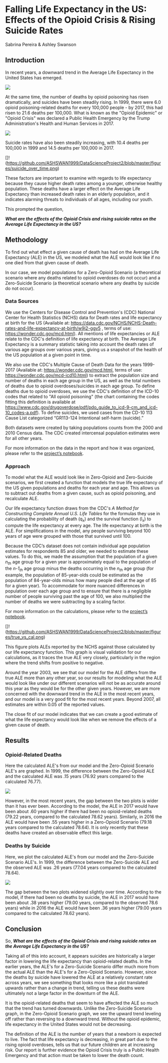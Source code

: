 
# Falling Life Expectancy in the US: Effects of the Opioid Crisis & Rising Suicide Rates 

Sabrina Pereira & Ashley Swanson


## **Introduction**

In recent years, a downward trend in the Average Life Expectancy in the United States has emerged.

![](https://github.com/ASHSWAN1999/DataScienceProject2/blob/master/figures/ALE.png)

At the same time, the number of deaths by opioid poisoning has risen dramatically, and suicides have been steadily rising. In 1999, there were 6.0 opioid poisoning-related deaths for every 100,000 people - by 2017, this had risen to 21.6 deaths per 100,000. What is known as the "Opioid Epidemic" or "Opioid Crisis" was declared a Public Health Emergency by the Trump Administration's Health and Human Services in 2017.

![](https://github.com/ASHSWAN1999/DataScienceProject2/blob/master/figures/opioid_over_time.png)

Suicide rates have also been steadily increasing, with 10.4 deaths per 100,000 in 1999 and 14.5 deaths per 100,000 in 2017.

[]!(https://github.com/ASHSWAN1999/DataScienceProject2/blob/master/figures/suicide_over_time.png)

These factors are important to examine with regards to life expectancy because they cause higher death rates among a younger, otherwise healthy population. These deaths have a larger effect on the Average Life Expectancy than increased death rates in an elderly population, and it indicates alarming threats to individuals of all ages, including our youth. 

This prompted the question,

_**What are the effects of the Opioid Crisis and rising suicide rates on the Average Life Expectancy in the US?**_


## **Methodology**

To find out what effect a given cause of death has had on the Average Life Expectancy (ALE) in the US, we modeled what the ALE would look like if no one died from that given cause of death. 

In our case, we model populations for a Zero-Opioid Scenario (a theoretical scenario where any deaths related to opioid overdoses do not occur) and a Zero-Suicide Scenario (a theoretical scenario where any deaths by suicide do not occur).

### Data Sources

We use the Centers for Disease Control and Prevention's (CDC) National Center for Health Statistics (NCHS) data for Death rates and life expectancy at birth for the US (Available at: https://data.cdc.gov/NCHS/NCHS-Death-rates-and-life-expectancy-at-birth/w9j2-ggv5 , terms of use: https://wonder.cdc.gov/mcd.html). All mentions of life expectancies or ALE relate to the CDC's definition of life expectancy at birth. The Average Life Expectancy is a summary statistic taking into account the death rates of various age groups over various years, giving us a snapshot of the health of the US population at a given point in time.

We also use the CDC's Multiple Cause of Death Data for the years 1999-2017 (Available at: https://wonder.cdc.gov/mcd.html, terms of use: https://wonder.cdc.gov/mcd-icd10.html) to extract the population size and number of deaths in each age group in the US, as well as the total numbers of deaths due to opioid overdoses/suicides in each age group. To define deaths due to opioid overdoses, we use the CDC's definition of the ICD-10 codes that related to "All opioid poisoning" (the chart containing the codes fitting this definition is available at https://www.cdc.gov/drugoverdose/pdf/pdo_guide_to_icd-9-cm_and_icd-10_codes-a.pdf). To define suicides, we used cases from the CD-10 113 Cause List categorized “GR113-124 Intentional self-harm (suicide).”

Both datasets were created by taking populations counts from the 2000 and 2010 Census data. The CDC created intercensal population estimates were for all other years.

For more information on the data in the report and how it was organized, please refer to the [project’s notebook](https://github.com/ASHSWAN1999/DataScienceProject2/blob/master/project2.ipynb).


### Approach

To model what the ALE would look like in Zero-Opioid and Zero-Suicide scenarios, we first created a function that models the true life expectancy of the US given populations and deaths for each year and age. This allows us to subtract out deaths from a given cause, such as opioid poisoning, and recalculate ALE. 

Our life expectancy function draws from the CDC's *A Method for Constructing Complete Annual U.S. Life Tables* for the formulas they use in calculating the probability of death (q<sub>x</sub>) and the survival function (l<sub>x</sub>) to compute the life expectancy at every age. The life expectancy at birth is the ALE. For simplifications in the model, any people surviving beyond 100 years of age were grouped with those that survived until 100.

Because the CDC’s dataset does not contain individual age population estimates for respondents 85 and older,  we needed to estimate these values. To do this, we made the assumption that the population of a given *n<sub>th</sub>* age group for a given year is approximately equal to the population of the  *n-1<sub>th</sub>* age group minus the deaths occurring in the *n<sub>th</sub>* age group (for example, the population of 85-year-olds could be estimated as the population of 84-year-olds minus how many people died at the age of 85 for a given year). To accommodate for more nuanced differences in population over each age group and to ensure that there is a negligible number of people surviving past the age of 100, we also multiplied the number of deaths we were subtracting by a scaling factor. 

For more information on the calculations, please refer to the [project’s notebook](https://github.com/ASHSWAN1999/DataScienceProject2/blob/master/project2.ipynb).

[]!(https://github.com/ASHSWAN1999/DataScienceProject2/blob/master/figures/true_vs_cal.png)

This figure plots ALEs reported by the NCHS against those calculated by our life expectancy function. This graph is visual validation for our calculations, as it traces the true ALE very closely, particularly in the region where the trend shifts from positive to negative. 

Around the year 2003, we see that our model for the ALE differs from the true ALE more than any other year, so our results for modeling what the ALE would look like under our different scenarios will not be as accurate around this year as they would be for the other given years. However, we are more concerned with the downward trend in the ALE in the most recent years, and our model is a very good fit for the most recent years. Beyond 2007, all estimates are within 0.05 of the reported values.

The close fit of our model indicates that we can create a good estimate of what the life expectancy would look like when we remove the effects of a given cause of death.


## **Results**

### Opioid-Related Deaths

Here the calculated ALE's from our model and the Zero-Opioid Scenario ALE's are graphed. In 1999, the difference between the Zero-Opioid ALE and the calculated ALE was .15 years (76.92 years compared to the calculated 76.77). 

![](https://github.com/ASHSWAN1999/DataScienceProject2/blob/master/figures/zero_opioid.png)

However, in the most recent years, the gap between the two plots is wider than it has ever been. According to the model, the ALE in 2017 would have been about .60 years higher if there had been no opioid-related deaths (79.22 years, compared to the calculated 78.62 years). Similarly, in 2016 the ALE would have been .55 years higher in a Zero-Opioid Scenario (79.18 years compared to the calculated 78.64). It is only recently that these deaths have created an observable effect this large. 

### Deaths by Suicide 

Here, we plot the calculated ALE's from our model and the Zero-Suicide Scenario ALE's. In 1999, the difference between the Zero-Suicide ALE and the observed ALE was .26 years (77.04 years compared to the calculated 78.64). 

![](https://github.com/ASHSWAN1999/DataScienceProject2/blob/master/figures/zero_suicide.png)

The gap between the two plots widened slightly over time. According to the model, if there had been no deaths by suicide, the ALE in 2017 would have been about .38 years higher (79.00 years, compared to the observed 78.6 years) while in 2016 the ALE would have been .36 years higher (79.00 years compared to the calculated 78.62 years). 


## **Conclusion**

So, _**What are the effects of the Opioid Crisis and rising suicide rates on the Average Life Expectancy in the US?**_

Taking all of this into account, it appears suicides are historically a larger factor in lowering the life expectancy than opioid-related deaths. In the earlier years, the ALE's for a Zero-Suicide Scenario differ much more from the actual ALE than the ALE's for a Zero-Opioid Scenario. 
However, since the deaths by suicide have lowered the ALE at a relatively constant rate across years, we see something that looks more like a plot translated upwards rather than a change in trend, telling us these deaths were ultimately not a large factor in the downturn of the ALE. 

It is the opioid-related deaths that seem to have affected the ALE so much that the trend has turned downwards. Unlike the Zero-Suicide Scenario graph, in the Zero-Opioid Scenario graph, we see the upward trend leveling off rather than reversing to a downward trend. Without the opioid epidemic, life expectancy in the United States would not be decreasing. 

The definition of the ALE is the number of years that a newborn is expected to live. The fact that life expectancy is decreasing, in great part due to the rising opioid overdoses, tells us that our future children are at increasing risk. Our report is further evidence the Opioid Crisis truly is a Public Health Emergency and that action must be taken to lower the death count. 
